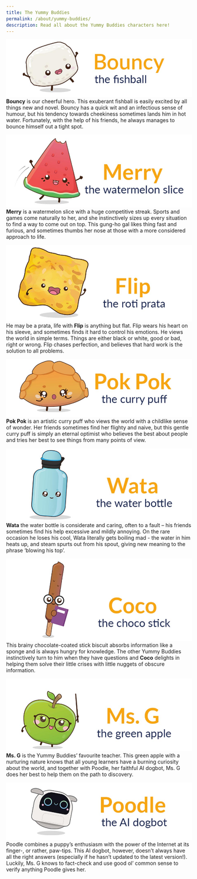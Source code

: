 ```yaml
---
title: The Yummy Buddies
permalink: /about/yummy-buddies/
description: Read all about the Yummy Buddies characters here!
---
```

![bouncy](/images/Characters/char_bouncy.jpg)
**Bouncy** is our cheerful hero. This exuberant fishball is easily excited by all things new and novel. Bouncy has a quick wit and an infectious sense of humour, but his tendency towards cheekiness sometimes lands him in hot water. Fortunately, with the help of his friends, he always manages to bounce himself out a tight spot.

![merry](/images/Characters/char_merry.jpg)
**Merry** is a watermelon slice with a huge competitive streak. Sports and games come naturally to her, and she instinctively sizes up every situation to find a way to come out on top. This gung-ho gal likes thing fast and furious, and sometimes thumbs her nose at those with a more considered approach to life.

![flip](/images/Characters/char_flip.jpg)
He may be a prata, life with **Flip** is anything but flat. Flip wears his heart on his sleeve, and sometimes finds it hard to control his emotions. He views the world in simple terms. Things are either black or white, good or bad, right or wrong. Flip chases perfection, and believes that hard work is the solution to all problems.

![pok pok](/images/Characters/char_pok_pok.jpg)
**Pok Pok** is an artistic curry puff who views the world with a childlike sense of wonder. Her friends sometimes find her flighty and naive, but this gentle curry puff is simply an eternal optimist who believes the best about people and tries her best to see things from many points of view.

![wata](/images/Characters/char_wata.jpg)
**Wata** the water bottle is considerate and caring, often to a fault – his friends sometimes find his help excessive and mildly annoying. On the rare occasion he loses his cool, Wata literally gets boiling mad - the water in him heats up, and steam spurts out from his spout, giving new meaning to the phrase ‘blowing his top’.

![coco](/images/Characters/char_coco.jpg)
This brainy chocolate-coated stick biscuit  absorbs information like a sponge and is always hungry for knowledge. The other Yummy Buddies instinctively turn to him when they have questions and **Coco** delights in helping them solve their little crises with little nuggets of obscure information.

![ms g](/images/Characters/char_msg.jpg)
**Ms. G** is the Yummy Buddies’ favourite teacher. This green apple with a nurturing nature knows that all young learners have a burning curiosity about the world, and together with Poodle, her faithful AI dogbot, Ms. G does her best to help them on the path to discovery.

![poodle](/images/Characters/char_poodle.jpg)
Poodle combines a puppy’s enthusiasm with the power of the Internet at its finger-, or rather, paw-tips. This AI dogbot, however, doesn’t always have all the right answers (especially if he hasn’t updated to the latest version!). Luckily, Ms. G knows to fact-check and use good ol’ common sense to verify anything Poodle gives her.